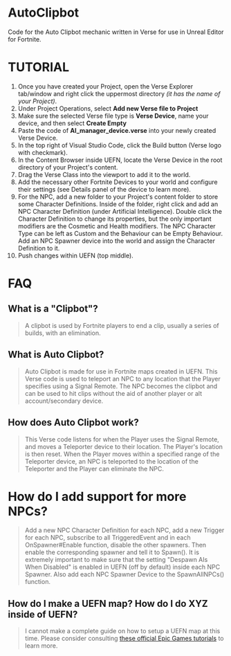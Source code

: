 # AutoClipbot
Code for the Auto Clipbot mechanic written in Verse for use in Unreal Editor for Fortnite.

# TUTORIAL
1. Once you have created your Project, open the Verse Explorer tab/window and right click the uppermost directory _(it has the name of your Project)_.
2. Under Project Operations, select **Add new Verse file to Project**
3. Make sure the selected Verse file type is **Verse Device**, name your device, and then select **Create Empty**
4. Paste the code of **AI_manager_device.verse** into your newly created Verse Device.
5. In the top right of Visual Studio Code, click the Build button (Verse logo with checkmark).
6. In the Content Browser inside UEFN, locate the Verse Device in the root directory of your Project's content.
7. Drag the Verse Class into the viewport to add it to the world.
8. Add the necessary other Fortnite Devices to your world and configure their settings (see Details panel of the device to learn more).
9. For the NPC, add a new folder to your Project's content folder to store some Character Definitions. Inside of the folder, right click and add an NPC Character Definition (under Artificial Intelligence). Double click the Character Definition to change its properties, but the only important modifiers are the Cosmetic and Health modifiers. The NPC Character Type can be left as Custom and the Behaviour can be Empty Behaviour. Add an NPC Spawner device into the world and assign the Character Definition to it.
10. Push changes within UEFN (top middle).

# FAQ
## What is a "Clipbot"?
> A clipbot is used by Fortnite players to end a clip, usually a series of builds, with an elimination.

## What is Auto Clipbot?
> Auto Clipbot is made for use in Fortnite maps created in UEFN. This Verse code is used to teleport an NPC to any location that the Player specifies using a Signal Remote. The NPC becomes the clipbot and can be used to hit clips without the aid of another player or alt account/secondary device.

## How does Auto Clipbot work?
> This Verse code listens for when the Player uses the Signal Remote, and moves a Teleporter device to their location. The Player's location is then reset.
> When the Player moves within a specified range of the Teleporter device, an NPC is teleported to the location of the Teleporter and the Player can eliminate the NPC.

# How do I add support for more NPCs?
> Add a new NPC Character Definition for each NPC, add a new Trigger for each NPC, subscribe to all TriggeredEvent and in each OnSpawner#Enable function, disable the other spawners. Then enable the corresponding spawner and tell it to Spawn(). It is extremely important to make sure that the setting "Despawn AIs When Disabled" is enabled in UEFN (off by default) inside each NPC Spawner. Also add each NPC Spawner Device to the SpawnAllNPCs() function.

## How do I make a UEFN map? How do I do XYZ inside of UEFN?
> I cannot make a complete guide on how to setup a UEFN map at this time.
> Please consider consulting [these official Epic Games tutorials](https://dev.epicgames.com/community/fortnite/getting-started/uefn) to learn more.
